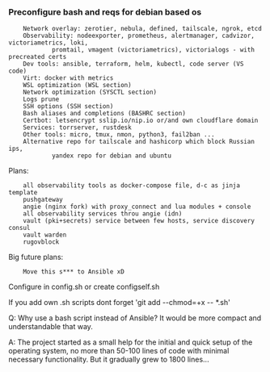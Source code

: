 ### Preconfigure bash and reqs for debian based os

        Network overlay: zerotier, nebula, defined, tailscale, ngrok, etcd
        Observability: nodeexporter, prometheus, alertmanager, cadvizor, victoriametrics, loki, 
                promtail, vmagent (victoriametrics), victorialogs - with precreated certs
        Dev tools: ansible, terraform, helm, kubectl, code server (VS code)
        Virt: docker with metrics
        WSL optimization (WSL section)
        Network optimization (SYSCTL section)
        Logs prune
        SSH options (SSH section)
        Bash aliases and completions (BASHRC section)
        Certbot: letsencrypt sslip.io/nip.io or/and own cloudflare domain
        Services: torrserver, rustdesk
        Other tools: micro, tmux, nmon, python3, fail2ban ...
        Alternative repo for tailscale and hashicorp which block Russian ips, 
                yandex repo for debian and ubuntu
Plans:

        all observability tools as docker-compose file, d-c as jinja template
        pushgateway
        angie (nginx fork) with proxy_connect and lua modules + console
        all observability services throu angie (idn)
        vault (pki+secrets) service between few hosts, service discovery consul
        vault warden
        rugovblock

Big future plans:

        Move this s*** to Ansible xD

Configure in config.sh or create configself.sh

If you add own .sh scripts dont forget 'git add --chmod=+x -- *.sh'

Q: Why use a bash script instead of Ansible? It would be more compact and understandable that way.

A: The project started as a small help for the initial and quick setup of the operating system, no more than 50-100 lines of code with minimal necessary functionality. But it gradually grew to 1800 lines...

